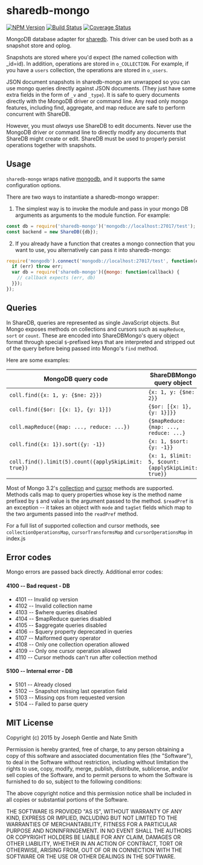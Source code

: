 # sharedb-mongo

  [![NPM Version](https://img.shields.io/npm/v/sharedb-mongo.svg)](https://npmjs.org/package/sharedb-mongo)
  [![Build Status](https://travis-ci.org/share/sharedb-mongo.svg?branch=master)](https://travis-ci.org/share/sharedb-mongo)
  [![Coverage Status](https://coveralls.io/repos/github/share/sharedb-mongo/badge.svg?branch=master)](https://coveralls.io/github/share/sharedb-mongo?branch=master)

MongoDB database adapter for [sharedb](https://github.com/share/sharedb). This
driver can be used both as a snapshot store and oplog.

Snapshots are stored where you'd expect (the named collection with _id=id). In
addition, operations are stored in `o_COLLECTION`. For example, if you have
a `users` collection, the operations are stored in `o_users`.

JSON document snapshots in sharedb-mongo are unwrapped so you can use mongo
queries directly against JSON documents. (They just have some extra fields in
the form of `_v` and `_type`). It is safe to query documents directly with the
MongoDB driver or command line. Any read only mongo features, including find,
aggregate, and map reduce are safe to perform concurrent with ShareDB.

However, you must *always* use ShareDB to edit documents. Never use the
MongoDB driver or command line to directly modify any documents that ShareDB
might create or edit. ShareDB must be used to properly persist operations
together with snapshots.


## Usage

`sharedb-mongo` wraps native [mongodb](https://github.com/mongodb/node-mongodb-native), and it supports the same configuration options.

There are two ways to instantiate a sharedb-mongo wrapper:

1. The simplest way is to invoke the module and pass in your mongo DB
arguments as arguments to the module function. For example:

```javascript
const db = require('sharedb-mongo')('mongodb://localhost:27017/test');
const backend = new ShareDB({db});
```

2. If you already have a function that creates a mongo connection that
you want to use, you alternatively can pass it into sharedb-mongo:

```javascript
require('mongodb').connect('mongodb://localhost:27017/test', function(err, mongo) {
  if (err) throw err;
  var db = require('sharedb-mongo')({mongo: function(callback) {
    // callback expects (err, db)
  }});
});
```


## Queries

In ShareDB, queries are represented as single JavaScript objects. But
Mongo exposes methods on collections and cursors such as `mapReduce`,
`sort` or `count`. These are encoded into ShareDBMongo's query object
format through special `$`-prefixed keys that are interpreted and
stripped out of the query before being passed into Mongo's `find`
method.

Here are some examples:

| MongoDB query code                                   | ShareDBMongo query object                           |
| ---------------------------------------------------- | --------------------------------------------------- |
| `coll.find({x: 1, y: {$ne: 2}})`                     | `{x: 1, y: {$ne: 2}}`                               |
| `coll.find({$or: [{x: 1}, {y: 1}])`                  | `{$or: [{x: 1}, {y: 1}]}}`                          |
| `coll.mapReduce({map: ..., reduce: ...})`            | `{$mapReduce: {map: ..., reduce: ...}`              |
| `coll.find({x: 1}).sort({y: -1})`                    | `{x: 1, $sort: {y: -1}}`                            |
| `coll.find().limit(5).count({applySkipLimit: true})` | `{x: 1, $limit: 5, $count: {applySkipLimit: true}}` |

Most of Mongo 3.2's
[collection](https://docs.mongodb.com/manual/reference/method/js-collection/)
and
[cursor](https://docs.mongodb.com/manual/reference/method/js-cursor/)
methods are supported. Methods calls map to query properties whose key
is the method name prefixed by `$` and value is the argument passed to
the method. `$readPref` is an exception -- it takes an object with
`mode` and `tagSet` fields which map to the two arguments passed into
the `readPref` method.

For a full list of supported collection and cursor methods, see
`collectionOperationsMap`, `cursorTransformsMap` and
`cursorOperationsMap` in index.js

## Error codes

Mongo errors are passed back directly. Additional error codes:

#### 4100 -- Bad request - DB

* 4101 -- Invalid op version
* 4102 -- Invalid collection name
* 4103 -- $where queries disabled
* 4104 -- $mapReduce queries disabled
* 4105 -- $aggregate queries disabled
* 4106 -- $query property deprecated in queries
* 4107 -- Malformed query operator
* 4108 -- Only one collection operation allowed
* 4109 -- Only one cursor operation allowed
* 4110 -- Cursor methods can't run after collection method

#### 5100 -- Internal error - DB

* 5101 -- Already closed
* 5102 -- Snapshot missing last operation field
* 5103 -- Missing ops from requested version
* 5104 -- Failed to parse query


## MIT License
Copyright (c) 2015 by Joseph Gentle and Nate Smith

Permission is hereby granted, free of charge, to any person obtaining a copy
of this software and associated documentation files (the "Software"), to deal
in the Software without restriction, including without limitation the rights
to use, copy, modify, merge, publish, distribute, sublicense, and/or sell
copies of the Software, and to permit persons to whom the Software is
furnished to do so, subject to the following conditions:

The above copyright notice and this permission notice shall be included in
all copies or substantial portions of the Software.

THE SOFTWARE IS PROVIDED "AS IS", WITHOUT WARRANTY OF ANY KIND, EXPRESS OR
IMPLIED, INCLUDING BUT NOT LIMITED TO THE WARRANTIES OF MERCHANTABILITY,
FITNESS FOR A PARTICULAR PURPOSE AND NONINFRINGEMENT. IN NO EVENT SHALL THE
AUTHORS OR COPYRIGHT HOLDERS BE LIABLE FOR ANY CLAIM, DAMAGES OR OTHER
LIABILITY, WHETHER IN AN ACTION OF CONTRACT, TORT OR OTHERWISE, ARISING FROM,
OUT OF OR IN CONNECTION WITH THE SOFTWARE OR THE USE OR OTHER DEALINGS IN
THE SOFTWARE.
